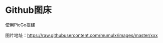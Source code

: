 # Github图床
使用PicGo搭建

图片地址：https://raw.githubusercontent.com/mumulx/images/master/xxx

























